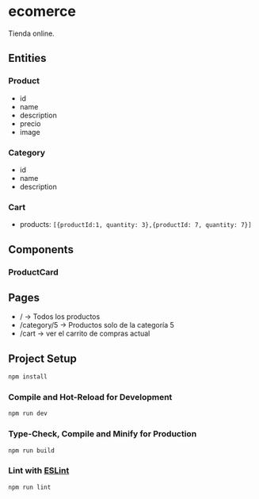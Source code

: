 # ecomerce

Tienda online.

## Entities

### Product

- id
- name
- description
- precio
- image

### Category

- id
- name
- description

### Cart
- products: `[{productId:1, quantity: 3},{productId: 7, quantity: 7}]`

## Components

### ProductCard

## Pages

- / -> Todos los productos
- /category/5 -> Productos solo de la categoría 5
- /cart -> ver el carrito de compras actual

## Project Setup

```sh
npm install
```

### Compile and Hot-Reload for Development

```sh
npm run dev
```

### Type-Check, Compile and Minify for Production

```sh
npm run build
```

### Lint with [ESLint](https://eslint.org/)

```sh
npm run lint
```
